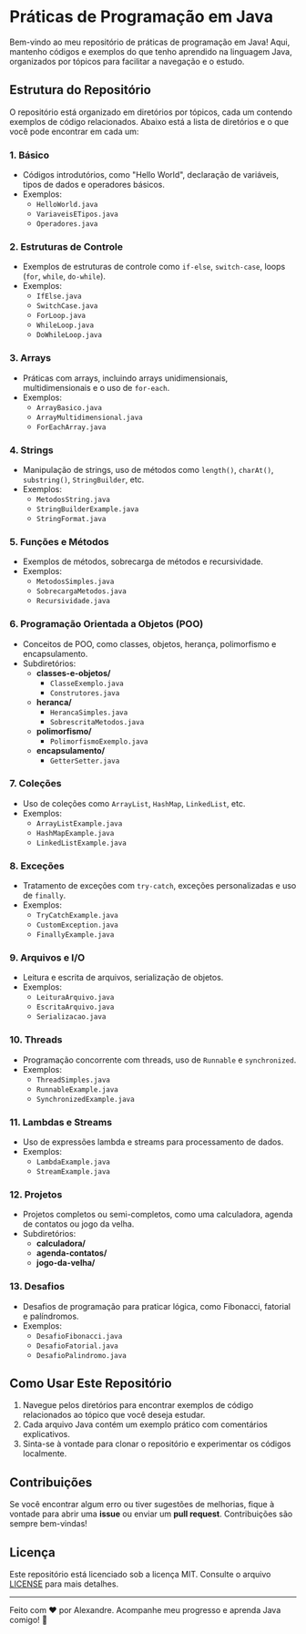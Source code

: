 # Práticas de Programação em Java

Bem-vindo ao meu repositório de práticas de programação em Java! Aqui, mantenho códigos e exemplos do que tenho aprendido na linguagem Java, organizados por tópicos para facilitar a navegação e o estudo.

## Estrutura do Repositório

O repositório está organizado em diretórios por tópicos, cada um contendo exemplos de código relacionados. Abaixo está a lista de diretórios e o que você pode encontrar em cada um:

### 1. **Básico**
   - Códigos introdutórios, como "Hello World", declaração de variáveis, tipos de dados e operadores básicos.
   - Exemplos:
     - `HelloWorld.java`
     - `VariaveisETipos.java`
     - `Operadores.java`

### 2. **Estruturas de Controle**
   - Exemplos de estruturas de controle como `if-else`, `switch-case`, loops (`for`, `while`, `do-while`).
   - Exemplos:
     - `IfElse.java`
     - `SwitchCase.java`
     - `ForLoop.java`
     - `WhileLoop.java`
     - `DoWhileLoop.java`

### 3. **Arrays**
   - Práticas com arrays, incluindo arrays unidimensionais, multidimensionais e o uso de `for-each`.
   - Exemplos:
     - `ArrayBasico.java`
     - `ArrayMultidimensional.java`
     - `ForEachArray.java`

### 4. **Strings**
   - Manipulação de strings, uso de métodos como `length()`, `charAt()`, `substring()`, `StringBuilder`, etc.
   - Exemplos:
     - `MetodosString.java`
     - `StringBuilderExample.java`
     - `StringFormat.java`

### 5. **Funções e Métodos**
   - Exemplos de métodos, sobrecarga de métodos e recursividade.
   - Exemplos:
     - `MetodosSimples.java`
     - `SobrecargaMetodos.java`
     - `Recursividade.java`

### 6. **Programação Orientada a Objetos (POO)**
   - Conceitos de POO, como classes, objetos, herança, polimorfismo e encapsulamento.
   - Subdiretórios:
     - **classes-e-objetos/**
       - `ClasseExemplo.java`
       - `Construtores.java`
     - **heranca/**
       - `HerancaSimples.java`
       - `SobrescritaMetodos.java`
     - **polimorfismo/**
       - `PolimorfismoExemplo.java`
     - **encapsulamento/**
       - `GetterSetter.java`

### 7. **Coleções**
   - Uso de coleções como `ArrayList`, `HashMap`, `LinkedList`, etc.
   - Exemplos:
     - `ArrayListExample.java`
     - `HashMapExample.java`
     - `LinkedListExample.java`

### 8. **Exceções**
   - Tratamento de exceções com `try-catch`, exceções personalizadas e uso de `finally`.
   - Exemplos:
     - `TryCatchExample.java`
     - `CustomException.java`
     - `FinallyExample.java`

### 9. **Arquivos e I/O**
   - Leitura e escrita de arquivos, serialização de objetos.
   - Exemplos:
     - `LeituraArquivo.java`
     - `EscritaArquivo.java`
     - `Serializacao.java`

### 10. **Threads**
   - Programação concorrente com threads, uso de `Runnable` e `synchronized`.
   - Exemplos:
     - `ThreadSimples.java`
     - `RunnableExample.java`
     - `SynchronizedExample.java`

### 11. **Lambdas e Streams**
   - Uso de expressões lambda e streams para processamento de dados.
   - Exemplos:
     - `LambdaExample.java`
     - `StreamExample.java`

### 12. **Projetos**
   - Projetos completos ou semi-completos, como uma calculadora, agenda de contatos ou jogo da velha.
   - Subdiretórios:
     - **calculadora/**
     - **agenda-contatos/**
     - **jogo-da-velha/**

### 13. **Desafios**
   - Desafios de programação para praticar lógica, como Fibonacci, fatorial e palíndromos.
   - Exemplos:
     - `DesafioFibonacci.java`
     - `DesafioFatorial.java`
     - `DesafioPalindromo.java`

## Como Usar Este Repositório

1. Navegue pelos diretórios para encontrar exemplos de código relacionados ao tópico que você deseja estudar.
2. Cada arquivo Java contém um exemplo prático com comentários explicativos.
3. Sinta-se à vontade para clonar o repositório e experimentar os códigos localmente.

## Contribuições

Se você encontrar algum erro ou tiver sugestões de melhorias, fique à vontade para abrir uma **issue** ou enviar um **pull request**. Contribuições são sempre bem-vindas!

## Licença

Este repositório está licenciado sob a licença MIT. Consulte o arquivo [LICENSE](LICENSE) para mais detalhes.

---

Feito com ❤️ por Alexandre. Acompanhe meu progresso e aprenda Java comigo! 🚀